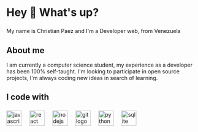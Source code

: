<h1 align="left">Hey 👋 What's up?</h1>

###

<p align="left">My name is Christian Paez and I'm a Developer web, from Venezuela</p>

###

<h2 align="left">About me</h2>

I am currently a computer science student, my experience as a developer has been 100% self-taught. I'm looking to participate in open source projects, I'm always coding new ideas in search of learning.



<h2 align="left">I code with</h2>

###

<div align="left">
  <img src="https://cdn.jsdelivr.net/gh/devicons/devicon/icons/javascript/javascript-original.svg" height="40" alt="javascript logo"  />
  <img width="12" />
  <img src="https://cdn.jsdelivr.net/gh/devicons/devicon/icons/react/react-original.svg" height="40" alt="react logo"  />
  <img width="12" />
  <img src="https://cdn.jsdelivr.net/gh/devicons/devicon/icons/nodejs/nodejs-original.svg" height="40" alt="nodejs logo"  />
  <img width="12" />
  <img src="https://git-scm.com/images/logos/downloads/Git-Icon-1788C.png" height="40" alt="git logo" />
  <img width="12" />
  <img src="https://i.pinimg.com/originals/82/a2/18/82a2188c985ce75402ae44fc43fe7e5e.png" height="40" alt="python logo" />
  <img width="12" />
  <img src="https://desarrolloweb.com/storage/tag_images/actual/rGnajcWt54RZtdx4lEes2uba1pkuq2aOgXRLZsj7.png" height="40" alt="sqlite logo" />
</div>

###

<script type="text/javascript" src="https://cdnjs.buymeacoffee.com/1.0.0/button.prod.min.js" data-name="bmc-button" data-slug="ryudetsukii" data-color="#5F7FFF" data-emoji=""  data-font="Arial" data-text="Buy me a coffee" data-outline-color="#000000" data-font-color="#ffffff" data-coffee-color="#FFDD00" ></script>
